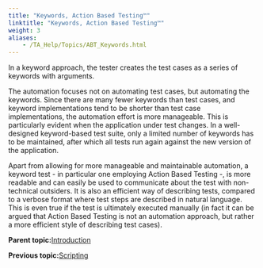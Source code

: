 ```yaml
--- 
title: "Keywords, Action Based Testing™"
linktitle: "Keywords, Action Based Testing™"
weight: 3
aliases: 
    - /TA_Help/Topics/ABT_Keywords.html
---
```


In a keyword approach, the tester creates the test cases as a series of keywords with arguments.

The automation focuses not on automating test cases, but automating the keywords. Since there are many fewer keywords than test cases, and keyword implementations tend to be shorter than test case implementations, the automation effort is more manageable. This is particularly evident when the application under test changes. In a well-designed keyword-based test suite, only a limited number of keywords has to be maintained, after which all tests run again against the new version of the application.

Apart from allowing for more manageable and maintainable automation, a keyword test - in particular one employing Action Based Testing -, is more readable and can easily be used to communicate about the test with non-technical outsiders. It is also an efficient way of describing tests, compared to a verbose format where test steps are described in natural language. This is even true if the test is ultimately executed manually \(in fact it can be argued that Action Based Testing is not an automation approach, but rather a more efficient style of describing test cases\).

**Parent topic:**[Introduction](/TA_Help/Topics/ABT_Intro.html)

**Previous topic:**[Scripting](/TA_Help/Topics/ABT_Scripting.html)

